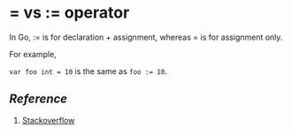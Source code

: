 # = vs := operator

In Go, := is for declaration + assignment, whereas = is for assignment only.

For example,

`var foo int = 10` is the same as `foo := 10`.

## _Reference_

1. [Stackoverflow](https://stackoverflow.com/questions/17891226/golang-operator-difference-between-vs)